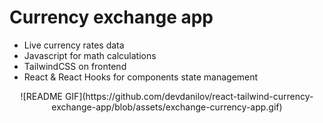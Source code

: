 # Currency exchange app 

- Live currency rates data
- Javascript for math calculations
- TailwindCSS on frontend
- React & React Hooks for components state management
<p align="center">
![README GIF](https://github.com/devdanilov/react-tailwind-currency-exchange-app/blob/assets/exchange-currency-app.gif)
</p>
